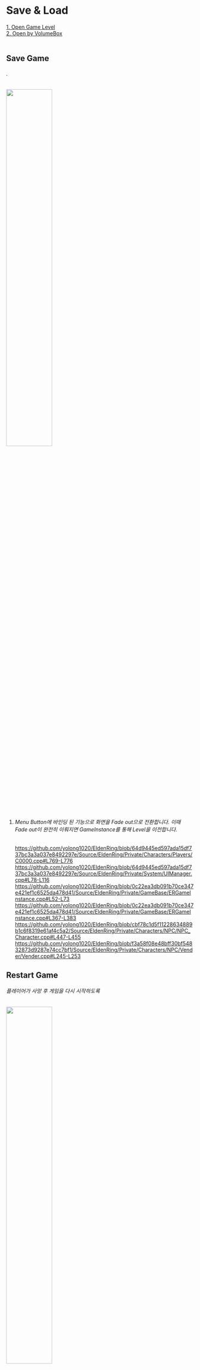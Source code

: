 # Save & Load
[1. Open Game Level](#Open-Game-Level)   
[2. Open by VolumeBox](#Open-by-VolumeBox)   
</br>


## Save Game
###### .
<img src="https://github.com/yolong1020/EldenRing/assets/87303898/743546f9-9289-4582-8b8f-83112424e151" width="49.5%" height="49.5%"></br>

  1. ###### Menu Button에 바인딩 된 기능으로 화면을 Fade out으로 전환합니다. 이때 Fade out이 완전히 이뤄지면 GameInstance를 통해 Level을 이전합니다.
     https://github.com/yolong1020/EldenRing/blob/64d9445ed597ada15df737bc3a3a037e8492297e/Source/EldenRing/Private/Characters/Players/C0000.cpp#L769-L776
     https://github.com/yolong1020/EldenRing/blob/64d9445ed597ada15df737bc3a3a037e8492297e/Source/EldenRing/Private/System/UIManager.cpp#L78-L116
     https://github.com/yolong1020/EldenRing/blob/0c22ea3db091b70ce347e421ef1c6525da478d41/Source/EldenRing/Private/GameBase/ERGameInstance.cpp#L52-L73
     https://github.com/yolong1020/EldenRing/blob/0c22ea3db091b70ce347e421ef1c6525da478d41/Source/EldenRing/Private/GameBase/ERGameInstance.cpp#L367-L383
     https://github.com/yolong1020/EldenRing/blob/cbf78c1d5f11228634889b1c6f8319e61af4c5a2/Source/EldenRing/Private/Characters/NPC/NPC_Character.cpp#L447-L455
     https://github.com/yolong1020/EldenRing/blob/f3a58f08e48bff30bf54832873d9287e74cc7bf1/Source/EldenRing/Private/Characters/NPC/Vender/Vender.cpp#L245-L253


## Restart Game
###### 플레이어가 사망 후 게임을 다시 시작하도록 
<img src="https://github.com/yolong1020/EldenRing/assets/87303898/865ae562-b195-4e21-afd6-a75187b99103" width="49.5%" height="49.5%"></br>

  1. ###### GameCharacter의 사망 연출이 종료되면 GameMode에 게임 재시작을 요청합니다.
     https://github.com/yolong1020/EldenRing/blob/2e31075e7eb907ff42a181d5348179df51fadf97/Source/EldenRing/Private/Characters/Players/C0000.cpp#L400-L415
     https://github.com/yolong1020/EldenRing/blob/2e31075e7eb907ff42a181d5348179df51fadf97/Source/EldenRing/Private/Characters/Players/C0000.cpp#L1222-L1229
     https://github.com/yolong1020/EldenRing/blob/a0d7366564eba9f62fe294702066f0320fe39bcd/Source/EldenRing/Private/GameBase/ERGameMode.cpp#L71-L90 </br>
  2. ###### 필드에 플레이어가 없다면 각 항목별로 오브젝트들을 저장된 시점으로 다시 로드합니다.
     https://github.com/yolong1020/EldenRing/blob/a0d7366564eba9f62fe294702066f0320fe39bcd/Source/EldenRing/Private/GameBase/ERGameInstance.cpp#L44-L50
     
